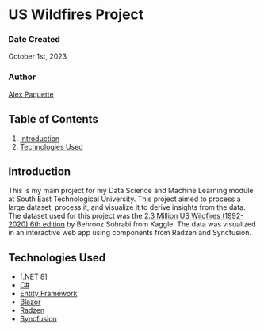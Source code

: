 # US Wildfires Project

### Date Created

October 1st, 2023

### Author

[Alex Paquette](https://github.com/apaquette)

## Table of Contents
1. [Introduction](#introduction)
2. [Technologies Used](#technologies-used)

## Introduction

This is my main project for my Data Science and Machine Learning module at South East Technological University. This project aimed to process a large dataset, process it, and visualize it to derive insights from the data. The dataset used for this project was the [2.3 Million US Wildfires (1992-2020) 6th edition](https://www.kaggle.com/datasets/behroozsohrabi/us-wildfire-records-6th-edition) by Behrooz Sohrabi from Kaggle. The data was visualized in an interactive web app using components from Radzen and Syncfusion.

## Technologies Used

- [.NET 8]
- [C#](https://en.wikipedia.org/wiki/C_Sharp_%28programming_language%29)
- [Entity Framework](https://learn.microsoft.com/en-us/aspnet/entity-framework)
- [Blazor](https://dotnet.microsoft.com/en-us/apps/aspnet/web-apps/blazor)
- [Radzen](https://www.radzen.com/)
- [Syncfusion](https://www.syncfusion.com/)
